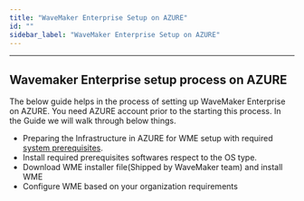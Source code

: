 ```yaml
---
title: "WaveMaker Enterprise Setup on AZURE"
id: ""
sidebar_label: "WaveMaker Enterprise Setup on AZURE"
---
```

---

## Wavemaker Enterprise setup process on AZURE

The below guide helps in the process of setting up WaveMaker Enterprise on AZURE.
You need AZURE account prior to the starting this process.
In the Guide we will walk through below things.

- Preparing the Infrastructure in AZURE for WME setup with required [system prerequisites](/learn/on-premise/prerequisites).
- Install required prerequisites softwares respect to the OS type.
- Download WME installer file(Shipped by WaveMaker team) and install WME
- Configure WME based on your organization requirements
